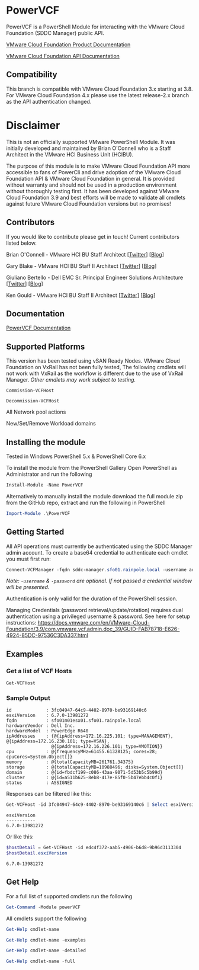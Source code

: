 # PowerVCF
PowerVCF is a PowerShell Module for interacting with the VMware Cloud Foundation (SDDC Manager) public API.

<a href="https://docs.vmware.com/en/VMware-Cloud-Foundation" target="_blank">VMware Cloud Foundation Product Documentation</a>

<a href="https://code.vmware.com/apis/723/vmware-cloud-foundation" target="_blank">VMware Cloud Foundation API Documentation</a>

## Compatibility
This branch is compatible with VMware Cloud Foundation 3.x starting at 3.8. For VMware Cloud Foundation 4.x please use the latest release-2.x branch as the API authentication changed.

# Disclaimer
This is not an officially supported VMware PowerShell Module. It was initially developed and maintained by Brian O'Connell who is a Staff Architect in the VMware HCI Business Unit (HCIBU).

The purpose of this module is to make VMware Cloud Foundation API more accessible to fans of PowerCli and drive adoption of the VMware Cloud Foundation API & VMware Cloud Foundation in general. It is provided without warranty and should not be used in a production environment without thoroughly testing first. It has been developed against VMware Cloud Foundation 3.9 and best efforts will be made to validate all cmdlets against future VMware Cloud Foundation versions but no promises!

## Contributors
If you would like to contribute please get in touch! Current contributors listed below.

Brian O'Connell - VMware HCI BU Staff Architect \[[Twitter](https://twitter.com/LifeOfBrianOC)\] \[[Blog](https://LifeOfBrianOC.com)\]

Gary Blake - VMware HCI BU Staff II Architect \[[Twitter](https://twitter.com/GaryJBlake)\] \[[Blog](https://my-cloudy-world.com/)\]

Giuliano Bertello - Dell EMC Sr. Principal Engineer Solutions Architecture \[[Twitter](https://twitter.com/GiulianoBerteo)\] \[[Blog](https://blog.bertello.org)\]

Ken Gould - VMware HCI BU Staff II Architect \[[Twitter](https://twitter.com/feardamhan)\] \[[Blog](https://feardamhan.com)\]

## Documentation
<a href="https://powervcf.readthedocs.io/en/latest/" target="_blank">PowerVCF Documentation</a>

## Supported Platforms
This version has been tested using vSAN Ready Nodes. VMware Cloud Foundation on VxRail has not been fully tested, The following cmdlets will not work with VxRail as the workflow is different due to the use of VxRail Manager. _Other cmdlets may work subject to testing._

`Commission-VCFHost`

`Decommission-VCFHost`

All Network pool actions

New/Set/Remove Workload domains


## Installing the module
Tested in Windows PowerShell 5.x & PowerShell Core 6.x

To install the module from the PowerShell Gallery Open PowerShell as Administrator and run the following

```PowerShell
Install-Module -Name PowerVCF
```

Alternatively to manually install the module download the full module zip from the GitHub repo, extract and run the following in PowerShell

```PowerShell
Import-Module .\PowerVCF
```

## Getting Started
All API operations must currently be authenticated using the SDDC Manager admin account.
To create a base64 credential to authenticate each cmdlet you must first run:

```powershell
Connect-VCFManager -fqdn sddc-manager.sfo01.rainpole.local -username admin -password VMware1!
```

*Note: `-username` & `-password` are optional. If not passed a credential window will be presented.*

Authentication is only valid for the duration of the PowerShell session.

Managing Credentials (password retrieval/update/rotation) requires dual authentication using a privileged username & password. See here for setup instructions: https://docs.vmware.com/en/VMware-Cloud-Foundation/3.9/com.vmware.vcf.admin.doc_39/GUID-FAB78718-E626-4924-85DC-97536C3DA337.html

## Examples
### Get a list of VCF Hosts

`Get-VCFHost`
### Sample Output

```
id             : 3fc04947-64c9-4402-8970-be93169140c6
esxiVersion    : 6.7.0-13981272
fqdn           : sfo01m01esx01.sfo01.rainpole.local
hardwareVendor : Dell Inc.
hardwareModel  : PowerEdge R640
ipAddresses    : {@{ipAddress=172.16.225.101; type=MANAGEMENT}, @{ipAddress=172.16.230.101; type=VSAN},
                 @{ipAddress=172.16.226.101; type=VMOTION}}
cpu            : @{frequencyMHz=61455.61328125; cores=28; cpuCores=System.Object[]}
memory         : @{totalCapacityMB=261761.34375}
storage        : @{totalCapacityMB=10988496; disks=System.Object[]}
domain         : @{id=fbdcf199-c086-43aa-9071-5d53b5c5b99d}
cluster        : @{id=a511b625-8eb8-417e-85f0-5b47ebb4c0f1}
status         : ASSIGNED
```


Responses can be filtered like this:

```powershell
Get-VCFHost -id 3fc04947-64c9-4402-8970-be93169140c6 | Select esxiVersion
```

```
esxiVersion
-----------
6.7.0-13981272
```


Or like this:

```powershell
$hostDetail = Get-VCFHost -id edc4f372-aab5-4906-b6d8-9b96d3113304
$hostDetail.esxiVersion
```

```
6.7.0-13981272
```


## Get Help
For a full list of supported cmdlets run the following

```powershell
Get-Command -Module powerVCF
```

All cmdlets support the following

```powershell
Get-Help cmdlet-name

Get-Help cmdlet-name -examples

Get-Help cmdlet-name -detailed

Get-Help cmdlet-name -full
```
